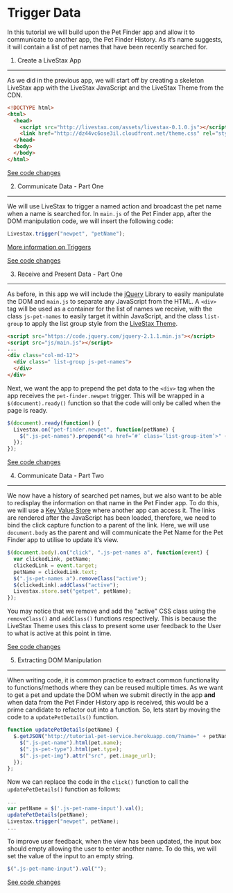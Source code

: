 Trigger Data
===

In this tutorial we will build upon the Pet Finder app and allow it to communicate
to another app, the Pet Finder History. As it’s name suggests, it will contain a
list of pet names that have been recently searched for.

1. Create a LiveStax App
---

As we did in the previous app, we will start off by creating a skeleton LiveStax
app with the LiveStax JavaScript and the LiveStax Theme from the CDN.

```html
<!DOCTYPE html>
<html>
  <head>
    <script src="http://livestax.com/assets/livestax-0.1.0.js"></script>
    <link href="http://dz44vc6ose3il.cloudfront.net/theme.css" rel="stylesheet" type="text/css" media="all">
  </head>
  <body>
  </body>
</html>
```

[See code changes](https://github.com/livestax/tutorial-pet-finder-history/commit/372e570736044976fc041389e5e3c8df4c01e2f5)

2. Communicate Data - Part One
---

We will use LiveStax to trigger a named action and broadcast the pet name when
a name is searched for. In `main.js` of the Pet Finder app, after the DOM
manipulation code, we will insert the following code:

```javascript
Livestax.trigger("newpet", "petName");
```

[More information on Triggers](https://github.com/livestax/docs#trigger)

[See code changes](https://github.com/livestax/tutorial-pet-finder/commit/136046591087b3312cded431e46fe6e3289a7cfe)

3. Receive and Present Data - Part One
---

As before, in this app we will include the [jQuery](http://www.jquery.com) Library to easily manipulate
the DOM and `main.js` to separate any JavaScript from the HTML. A `<div>` tag
will be used as a container for the list of names we receive, with the
class `js-pet-names` to easily target it within JavaScript, and the class
`list-group` to apply the list group style from the
[LiveStax Theme](http://livestax.github.io/theme).

```html
<script src="https://code.jquery.com/jquery-2.1.1.min.js"></script>
<script src="js/main.js"></script>
...
<div class="col-md-12">
  <div class=" list-group js-pet-names">
  </div>
</div>
```

Next, we want the app to prepend the pet data to the `<div>` tag when the app
receives the `pet-finder.newpet` trigger. This will be wrapped in a
`$(document).ready()` function so that the code will only be called when the
page is ready.

```javascript
$(document).ready(function() {
  Livestax.on("pet-finder.newpet", function(petName) {
    $(".js-pet-names").prepend("<a href=’#’ class=’list-group-item’>" + petName + "</a>");
  });
});
```

[See code changes](https://github.com/livestax/tutorial-pet-finder-history/commit/4c1b19d305ac92027d4a48c5fd1379f87162adef)

4. Communicate Data - Part Two
---

We now have a history of searched pet names, but we also want to be able to
redisplay the information on that name in the Pet Finder app. To do this, we
will use a [Key Value Store](https://github.com/livestax/docs#key-value-store)
where another app can access it. The links are rendered after the JavaScript has
been loaded, therefore, we need to bind the click capture function to a parent
of the link. Here, we will use `document.body` as the parent and will communicate
the Pet Name for the Pet Finder app to utilise to update it’s view.

```javascript
$(document.body).on("click", ".js-pet-names a", function(event) {
  var clickedLink, petName;
  clickedLink = event.target;
  petName = clickedLink.text;
  $(".js-pet-names a").removeClass("active");
  $(clickedLink).addClass("active");
  Livestax.store.set("getpet", petName);
});
```

You may notice that we remove and add the "active" CSS class using the `removeClass()` and
`addClass()` functions respectively. This is because the LiveStax Theme uses this class to
present some user feedback to the User to what is active at this point in time.

[See code changes](https://github.com/livestax/tutorial-pet-finder-history/commit/df7816cdaf89d4a4c737d00ea2074bf1403d1b2e)

5. Extracting DOM Manipulation
---

When writing code, it is common practice to extract common functionality to
functions/methods where they can be reused multiple times. As we want to get a pet and
update the DOM when we submit directly in the app **and** when data from the Pet Finder
History app is received, this would be a prime candidate to refactor out into a function.
So, lets start by moving the code to a `updatePetDetails()` function.

```javascript
function updatePetDetails(petName) {
  $.getJSON("http://tutorial-pet-service.herokuapp.com/?name=" + petName, function(pet) {
    $(".js-pet-name").html(pet.name);
    $(".js-pet-type").html(pet.type);
    $(".js-pet-img").attr("src", pet.image_url);
  });
};
```

Now we can replace the code in the `click()` function to call the `updatePetDetails()` function as follows:

```javascript
...
var petName = $('.js-pet-name-input').val();
updatePetDetails(petName);
Livestax.trigger("newpet", petName);
...
```
To improve user feedback, when the view has been updated, the input box should empty allowing the user
to enter another name. To do this, we will set the value of the input to an empty string.

```javascript
$(".js-pet-name-input").val("");
```

[See code changes](https://github.com/livestax/tutorial-pet-finder/commit/7ff06d952bf3501cf191f99d2ea31ee4297b8840)